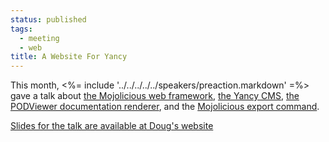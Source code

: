 ```yaml
---
status: published
tags:
  - meeting
  - web
title: A Website For Yancy
---
```

This month, <%= include '../../../../../speakers/preaction.markdown' =%>
gave a talk about [the Mojolicious web framework](http://mojolicious.org), [the Yancy CMS](http://preaction.me/yancy),
[the PODViewer documentation
renderer](http://metacpan.org/pod/Mojolicious::Plugin::PODViewer), and
the [Mojolicious export
command](http://metacpan.org/pod/Mojolicious::Command::export).

[Slides for the talk are available at Doug's
website](http://preaction.me/mojo/talks/a-website-for-yancy-chicago-pm-2019/)
